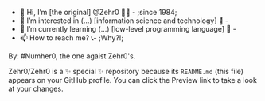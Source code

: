 - 👋 Hi, I’m [the original] @Zehr0 🤘🏼 - ;since 1984; 
- 👀 I’m interested in (...) [information science and technology] 🧠 -
- 🌱 I’m currently learning (...) [low-level programming language] 🤖 -
- 📫 How to reach me? 📞-  ;Why?!;


By: #Numher0, the one agaist Zehr0's.

Zehr0/Zehr0 is a ✨ special ✨ repository because its `README.md` (this file) appears on your GitHub profile.
You can click the Preview link to take a look at your changes.
